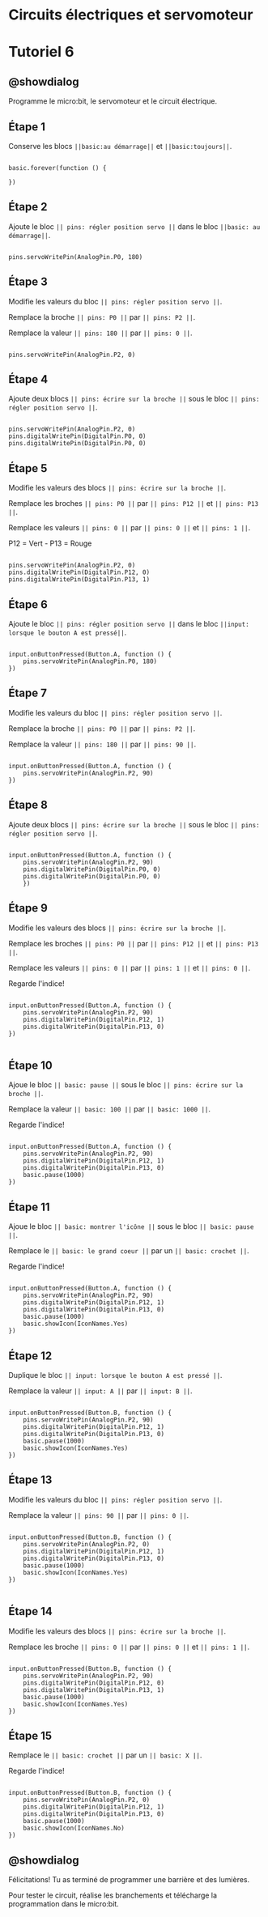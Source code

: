 # Circuits électriques et servomoteur

# Tutoriel 6

## @showdialog

Programme le micro:bit, le servomoteur et le circuit électrique.


## Étape 1

Conserve les blocs ``||basic:au démarrage||`` et ``||basic:toujours||``.

```blocks

basic.forever(function () {
	
})

```

## Étape 2

Ajoute le bloc ``|| pins: régler position servo ||`` dans le bloc ``||basic: au démarrage||``.

```blocks

pins.servoWritePin(AnalogPin.P0, 180)

```

## Étape 3

Modifie les valeurs du bloc ``|| pins: régler position servo ||``.

Remplace la broche ``|| pins: P0 ||`` par ``|| pins: P2 ||``.

Remplace la valeur ``|| pins: 180 ||`` par ``|| pins: 0 ||``.

```blocks

pins.servoWritePin(AnalogPin.P2, 0)

```

## Étape 4

Ajoute deux blocs ``|| pins: écrire sur la broche ||`` sous le bloc ``|| pins: régler position servo ||``.

```blocks

pins.servoWritePin(AnalogPin.P2, 0)
pins.digitalWritePin(DigitalPin.P0, 0)
pins.digitalWritePin(DigitalPin.P0, 0)

```

## Étape 5

Modifie les valeurs des blocs ``|| pins: écrire sur la broche ||``.

Remplace les broches ``|| pins: P0 ||`` par ``|| pins: P12 ||`` et ``|| pins: P13 ||``.

Remplace les valeurs ``|| pins: 0 ||`` par ``|| pins: 0 ||`` et ``|| pins: 1 ||``.

P12 = Vert - P13 = Rouge

```blocks

pins.servoWritePin(AnalogPin.P2, 0)
pins.digitalWritePin(DigitalPin.P12, 0)
pins.digitalWritePin(DigitalPin.P13, 1)

```

## Étape 6

Ajoute le bloc ``|| pins: régler position servo ||`` dans le bloc ``||input: lorsque le bouton A est pressé||``.

```blocks

input.onButtonPressed(Button.A, function () {
    pins.servoWritePin(AnalogPin.P0, 180)
})

```

## Étape 7

Modifie les valeurs du bloc ``|| pins: régler position servo ||``.

Remplace la broche ``|| pins: P0 ||`` par ``|| pins: P2 ||``.

Remplace la valeur ``|| pins: 180 ||`` par ``|| pins: 90 ||``.

```blocks

input.onButtonPressed(Button.A, function () {
    pins.servoWritePin(AnalogPin.P2, 90)
})

```

## Étape 8

Ajoute deux blocs ``|| pins: écrire sur la broche ||`` sous le bloc ``|| pins: régler position servo ||``.

```blocks

input.onButtonPressed(Button.A, function () {
    pins.servoWritePin(AnalogPin.P2, 90)
    pins.digitalWritePin(DigitalPin.P0, 0)
    pins.digitalWritePin(DigitalPin.P0, 0)
    })

```

## Étape 9

Modifie les valeurs des blocs ``|| pins: écrire sur la broche ||``.

Remplace les broches ``|| pins: P0 ||`` par ``|| pins: P12 ||`` et ``|| pins: P13 ||``.

Remplace les valeurs ``|| pins: 0 ||`` par ``|| pins: 1 ||`` et ``|| pins: 0 ||``.

Regarde l'indice!

```blocks

input.onButtonPressed(Button.A, function () {
    pins.servoWritePin(AnalogPin.P2, 90)
    pins.digitalWritePin(DigitalPin.P12, 1)
    pins.digitalWritePin(DigitalPin.P13, 0)
})


```

## Étape 10

Ajoue le bloc ``|| basic: pause ||`` sous le bloc ``|| pins: écrire sur la broche ||``.

Remplace la valeur ``|| basic: 100 ||`` par ``|| basic: 1000 ||``.

Regarde l'indice!

```blocks

input.onButtonPressed(Button.A, function () {
    pins.servoWritePin(AnalogPin.P2, 90)
    pins.digitalWritePin(DigitalPin.P12, 1)
    pins.digitalWritePin(DigitalPin.P13, 0)
    basic.pause(1000)
})

```

## Étape 11

Ajoue le bloc ``|| basic: montrer l'icône ||`` sous le bloc ``|| basic: pause ||``.

Remplace le ``|| basic: le grand coeur ||`` par un ``|| basic: crochet ||``.

Regarde l'indice!

```blocks

input.onButtonPressed(Button.A, function () {
    pins.servoWritePin(AnalogPin.P2, 90)
    pins.digitalWritePin(DigitalPin.P12, 1)
    pins.digitalWritePin(DigitalPin.P13, 0)
    basic.pause(1000)
    basic.showIcon(IconNames.Yes)
})

```

## Étape 12

Duplique le bloc ``|| input: lorsque le bouton A est pressé ||``.

Remplace la valeur ``|| input: A ||`` par ``|| input: B ||``.

```blocks

input.onButtonPressed(Button.B, function () {
    pins.servoWritePin(AnalogPin.P2, 90)
    pins.digitalWritePin(DigitalPin.P12, 1)
    pins.digitalWritePin(DigitalPin.P13, 0)
    basic.pause(1000)
    basic.showIcon(IconNames.Yes)
})

```

## Étape 13

Modifie les valeurs du bloc ``|| pins: régler position servo ||``.

Remplace la valeur ``|| pins: 90 ||`` par ``|| pins: 0 ||``.

```blocks

input.onButtonPressed(Button.B, function () {
    pins.servoWritePin(AnalogPin.P2, 0)
    pins.digitalWritePin(DigitalPin.P12, 1)
    pins.digitalWritePin(DigitalPin.P13, 0)
    basic.pause(1000)
    basic.showIcon(IconNames.Yes)
})


```

## Étape 14

Modifie les valeurs des blocs ``|| pins: écrire sur la broche ||``.

Remplace les broche ``|| pins: 0 ||`` par ``|| pins: 0 ||`` et ``|| pins: 1 ||``.


```blocks

input.onButtonPressed(Button.B, function () {
    pins.servoWritePin(AnalogPin.P2, 90)
    pins.digitalWritePin(DigitalPin.P12, 0)
    pins.digitalWritePin(DigitalPin.P13, 1)
    basic.pause(1000)
    basic.showIcon(IconNames.Yes)
})

```

## Étape 15

Remplace le ``|| basic: crochet ||`` par un ``|| basic: X ||``.

Regarde l'indice!

```blocks

input.onButtonPressed(Button.B, function () {
    pins.servoWritePin(AnalogPin.P2, 0)
    pins.digitalWritePin(DigitalPin.P12, 1)
    pins.digitalWritePin(DigitalPin.P13, 0)
    basic.pause(1000)
    basic.showIcon(IconNames.No)
})

```

## @showdialog 

Félicitations! Tu as terminé de programmer une barrière et des lumières.

Pour tester le circuit, réalise les branchements et télécharge la programmation dans le micro:bit.